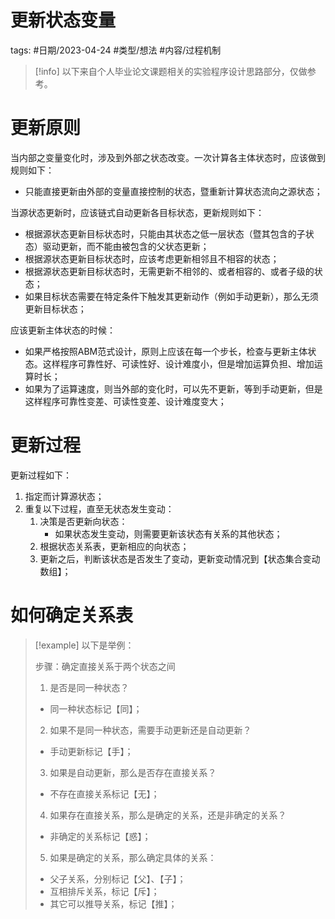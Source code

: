 

# 更新状态变量



tags: #日期/2023-04-24 #类型/想法 #内容/过程机制 



> [!info]
> 以下来自个人毕业论文课题相关的实验程序设计思路部分，仅做参考。



# 更新原则

当内部之变量变化时，涉及到外部之状态改变。一次计算各主体状态时，应该做到规则如下：
- 只能直接更新由外部的变量直接控制的状态，暨重新计算状态流向之源状态；


当源状态更新时，应该链式自动更新各目标状态，更新规则如下：
- 根据源状态更新目标状态时，只能由其状态之低一层状态（暨其包含的子状态）驱动更新，而不能由被包含的父状态更新；
- 根据源状态更新目标状态时，应该考虑更新相邻且不相容的状态；
- 根据源状态更新目标状态时，无需更新不相邻的、或者相容的、或者子级的状态；
- 如果目标状态需要在特定条件下触发其更新动作（例如手动更新），那么无须更新目标状态；



应该更新主体状态的时候：

- 如果严格按照ABM范式设计，原则上应该在每一个步长，检查与更新主体状态。这样程序可靠性好、可读性好、设计难度小，但是增加运算负担、增加运算时长；
- 如果为了运算速度，则当外部的变化时，可以先不更新，等到手动更新，但是这样程序可靠性变差、可读性变差、设计难度变大；


# 更新过程

更新过程如下：
1. 指定而计算源状态；
2. 重复以下过程，直至无状态发生变动：
	1. 决策是否更新向状态：
		- 如果状态发生变动，则需要更新该状态有关系的其他状态；
	2. 根据状态关系表，更新相应的向状态；
	3. 更新之后，判断该状态是否发生了变动，更新变动情况到【状态集合变动数组】；


# 如何确定关系表

> [!example] 
> 以下是举例：
> 
> 步骤：确定直接关系于两个状态之间
> 1. 是否是同一种状态？
> 	- 同一种状态标记【同】；
> 2. 如果不是同一种状态，需要手动更新还是自动更新？
> 	- 手动更新标记【手】；
> 3. 如果是自动更新，那么是否存在直接关系？
> 	- 不存在直接关系标记【无】；
> 4. 如果存在直接关系，那么是确定的关系，还是非确定的关系？
> 	- 非确定的关系标记【惑】；
> 5. 如果是确定的关系，那么确定具体的关系：
> 	- 父子关系，分别标记【父】、【子】；
> 	- 互相排斥关系，标记【斥】；
> 	- 其它可以推导关系，标记【推】；





